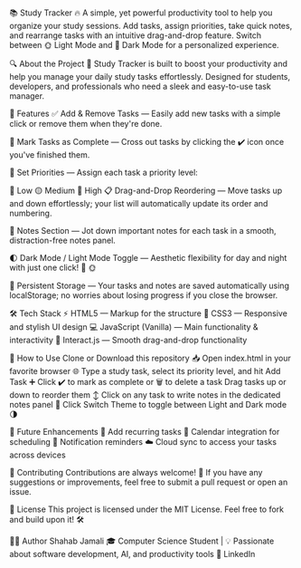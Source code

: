 📚 Study Tracker 🔥
A simple, yet powerful productivity tool to help you organize your study sessions. Add tasks, assign priorities, take quick notes, and rearrange tasks with an intuitive drag-and-drop feature. Switch between 🌞 Light Mode and 🌙 Dark Mode for a personalized experience.

🔍 About the Project
🎯 Study Tracker is built to boost your productivity and help you manage your daily study tasks effortlessly. Designed for students, developers, and professionals who need a sleek and easy-to-use task manager.

🚀 Features
✅ Add & Remove Tasks — Easily add new tasks with a simple click or remove them when they're done.

🔔 Mark Tasks as Complete — Cross out tasks by clicking the ✔️ icon once you've finished them.

🎯 Set Priorities — Assign each task a priority level:

🔵 Low
🟡 Medium
🔴 High
📋 Drag-and-Drop Reordering — Move tasks up and down effortlessly; your list will automatically update its order and numbering.

📝 Notes Section — Jot down important notes for each task in a smooth, distraction-free notes panel.

🌓 Dark Mode / Light Mode Toggle — Aesthetic flexibility for day and night with just one click! 🌙 🌞

💾 Persistent Storage — Your tasks and notes are saved automatically using localStorage; no worries about losing progress if you close the browser.

🛠️ Tech Stack
⚡ HTML5 — Markup for the structure
🎨 CSS3 — Responsive and stylish UI design
💻 JavaScript (Vanilla) — Main functionality & interactivity
🔄 Interact.js — Smooth drag-and-drop functionality

📖 How to Use
Clone or Download this repository 📥
Open index.html in your favorite browser 🌐
Type a study task, select its priority level, and hit Add Task ➕
Click ✔️ to mark as complete or 🗑️ to delete a task
Drag tasks up or down to reorder them ↕️
Click on any task to write notes in the dedicated notes panel 📝
Click Switch Theme to toggle between Light and Dark mode 🌗

🚧 Future Enhancements
🔄 Add recurring tasks
📆 Calendar integration for scheduling
🔔 Notification reminders
☁️ Cloud sync to access your tasks across devices

🤝 Contributing
Contributions are always welcome! 🙌
If you have any suggestions or improvements, feel free to submit a pull request or open an issue.

📜 License
This project is licensed under the MIT License. Feel free to fork and build upon it! 🛠️

👨‍💻 Author
Shahab Jamali
🎓 Computer Science Student | 💡 Passionate about software development, AI, and productivity tools
🔗 LinkedIn 